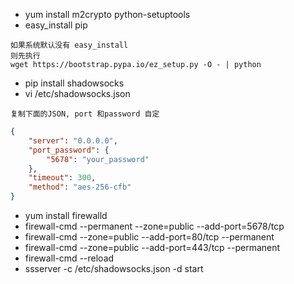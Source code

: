 * yum install m2crypto python-setuptools
* easy_install pip
```
如果系统默认没有 easy_install
则先执行
wget https://bootstrap.pypa.io/ez_setup.py -O - | python
```
* pip install shadowsocks
* vi  /etc/shadowsocks.json

`复制下面的JSON, port 和password 自定`
```json
{
    "server": "0.0.0.0",
    "port_password": {
        "5678": "your_password"
    },
    "timeout": 300,
    "method": "aes-256-cfb"
}
```
* yum install firewalld
* firewall-cmd --permanent --zone=public --add-port=5678/tcp
* firewall-cmd --zone=public --add-port=80/tcp --permanent
* firewall-cmd --zone=public --add-port=443/tcp --permanent
* firewall-cmd --reload
* ssserver -c /etc/shadowsocks.json -d start